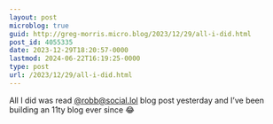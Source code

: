 ```yaml
---
layout: post
microblog: true
guid: http://greg-morris.micro.blog/2023/12/29/all-i-did.html
post_id: 4055335
date: 2023-12-29T18:20:57-0000
lastmod: 2024-06-22T16:19:25-0000
type: post
url: /2023/12/29/all-i-did.html
---
```

All I did was read [@robb@social.lol](https://micro.blog/robb@social.lol) blog post yesterday and I’ve been building an 11ty blog ever since 😂
